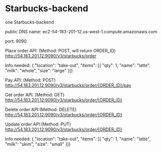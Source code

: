 # Starbucks-backend
one Starbucks-backend


public DNS name: ec2-54-183-201-12.us-west-1.compute.amazonaws.com

port: 9090


Place order API: (Method: POST, will return ORDER_ID)
http://54.183.201.12:9090/v3/starbucks/order

Info needed:
    { "location": "take-out",
      "items": [{
      "qty": 1,
      "name": "latte",
      "milk": "whole",
      "size": "large"
    }]}


Pay API: (Method: POST)
http://54.183.201.12:9090/v3/starbucks/order/{ORDER_ID}/pay


Get order API: (Method: GET)
http://54.183.201.12:9090/v3/starbucks/order/{ORDER_ID}


Delete order API:(Method: DELETE)
http://54.183.201.12:9090/v3/starbucks/order/{ORDER_ID}


Update order API:(Method: PUT)
http://54.183.201.12:9090/v3/starbucks/order/{ORDER_ID}

Info needed:
    { "location": "take-out",
      "items": [{
      "qty": 1,
      "name": "latte",
      "milk": "skim",
      "size": "small"
    }]}

